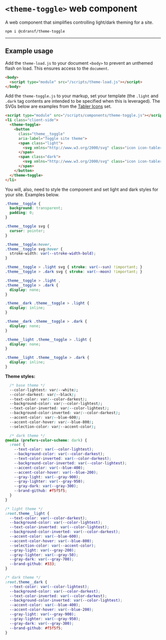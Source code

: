# `<theme-toggle>` web component

A web component that simplifies controlling light/dark theming for a site.

```
npm i @cdransf/theme-toggle
```

---

## Example usage

Add the `theme-load.js` to your document `<body>` to prevent an unthemed flash on load. This ensures access to the `document`.

```html
<body>
  <script type="module" src="/scripts/theme-load.js"></script>
</body>
```

Add the `theme-toggle.js` to your markup, set your template (the `.light` and `.dark` tag contents are intended to be specified when this is leveraged). The SVGs below are examples from the [Tabler Icons](https://tabler.io/icons) set.

```html
<script type="module" src="/scripts/components/theme-toggle.js"></script>
<li class="client-side">
  <theme-toggle>
    <button
      class="theme__toggle"
      aria-label="Toggle site theme">
      <span class="light">
        <svg xmlns="http://www.w3.org/2000/svg" class="icon icon-tabler icon-tabler-sun" width="24" height="24" viewBox="0 0 24 24" stroke-width="1.5" stroke="currentColor" fill="none" stroke-linecap="round" stroke-linejoin="round"><path stroke="none" d="M0 0h24v24H0z" fill="none"/><path d="M12 12m-4 0a4 4 0 1 0 8 0a4 4 0 1 0 -8 0" /><path d="M3 12h1m8 -9v1m8 8h1m-9 8v1m-6.4 -15.4l.7 .7m12.1 -.7l-.7 .7m0 11.4l.7 .7m-12.1 -.7l-.7 .7" /></svg>
      </span>
      <span class="dark">
        <svg xmlns="http://www.w3.org/2000/svg" class="icon icon-tabler icon-tabler-moon" width="24" height="24" viewBox="0 0 24 24" stroke-width="1.5" stroke="currentColor" fill="none" stroke-linecap="round" stroke-linejoin="round"><path stroke="none" d="M0 0h24v24H0z" fill="none"/><path d="M12 3c.132 0 .263 0 .393 0a7.5 7.5 0 0 0 7.92 12.446a9 9 0 1 1 -8.313 -12.454z" /></svg>
      </span>
    </button>
  </theme-toggle>
</li>
```

You will, also, need to style the component and set light and dark styles for your site. Examples below.

```css
.theme__toggle {
  background: transparent;
  padding: 0;
}

.theme__toggle svg {
  cursor: pointer;
}

.theme__toggle:hover,
.theme__toggle svg:hover {
  stroke-width: var(--stroke-width-bold);
}

.theme__toggle > .light svg { stroke: var(--sun) !important; }
.theme__toggle > .dark svg { stroke: var(--moon) !important; }

.theme__toggle > .light ,
.theme__toggle > .dark {
  display: none;
}

.theme__dark .theme__toggle > .light {
  display: inline;
}

.theme__dark .theme__toggle > .dark {
  display: none;
}

.theme__light .theme__toggle > .light {
  display: none;
}

.theme__light .theme__toggle > .dark {
  display: inline;
}
```

**Theme styles:**

```css
  /* base theme */
  --color-lightest: var(--white);
  --color-darkest: var(--black);
  --text-color: var(--color-darkest);
  --background-color: var(--color-lightest);
  --text-color-inverted: var(--color-lightest);
  --background-color-inverted: var(--color-darkest);
  --accent-color: var(--blue-600);
  --accent-color-hover: var(--blue-800);
  --selection-color: var(--accent-color);

  /* dark theme */
@media (prefers-color-scheme: dark) {
  :root {
    --text-color: var(--color-lightest);
    --background-color: var(--color-darkest);
    --text-color-inverted: var(--color-darkest);
    --background-color-inverted: var(--color-lightest);
    --accent-color: var(--blue-400);
    --accent-color-hover: var(--blue-200);
    --gray-light: var(--gray-900);
    --gray-lighter: var(--gray-950);
    --gray-dark: var(--gray-300);
    --brand-github: #f5f5f5;
  }
}

/* light theme */
:root.theme__light {
  --text-color: var(--color-darkest);
  --background-color: var(--color-lightest);
  --text-color-inverted: var(--color-lightest);
  --background-color-inverted: var(--color-darkest);
  --accent-color: var(--blue-600);
  --accent-color-hover: var(--blue-800);
  --selection-color: var(--accent-color);
  --gray-light: var(--gray-200);
  --gray-lighter: var(--gray-50);
  --gray-dark: var(--gray-700);
  --brand-github: #333;
}

/* dark theme */
:root.theme__dark {
  --text-color: var(--color-lightest);
  --background-color: var(--color-darkest);
  --text-color-inverted: var(--color-darkest);
  --background-color-inverted: var(--color-lightest);
  --accent-color: var(--blue-400);
  --accent-color-hover: var(--blue-200);
  --gray-light: var(--gray-900);
  --gray-lighter: var(--gray-950);
  --gray-dark: var(--gray-300);
  --brand-github: #f5f5f5;
}
```